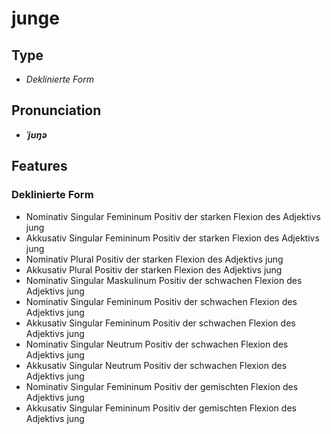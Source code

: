 # junge
## Type
- _Deklinierte Form_
## Pronunciation
- **_ˈjʊŋə_**
## Features
### Deklinierte Form
- Nominativ Singular Femininum Positiv der starken Flexion des Adjektivs jung
- Akkusativ Singular Femininum Positiv der starken Flexion des Adjektivs jung
- Nominativ Plural Positiv der starken Flexion des Adjektivs jung
- Akkusativ Plural Positiv der starken Flexion des Adjektivs jung
- Nominativ Singular Maskulinum Positiv der schwachen Flexion des Adjektivs jung
- Nominativ Singular Femininum Positiv der schwachen Flexion des Adjektivs jung
- Akkusativ Singular Femininum Positiv der schwachen Flexion des Adjektivs jung
- Nominativ Singular Neutrum Positiv der schwachen Flexion des Adjektivs jung
- Akkusativ Singular Neutrum Positiv der schwachen Flexion des Adjektivs jung
- Nominativ Singular Femininum Positiv der gemischten Flexion des Adjektivs jung
- Akkusativ Singular Femininum Positiv der gemischten Flexion des Adjektivs jung
